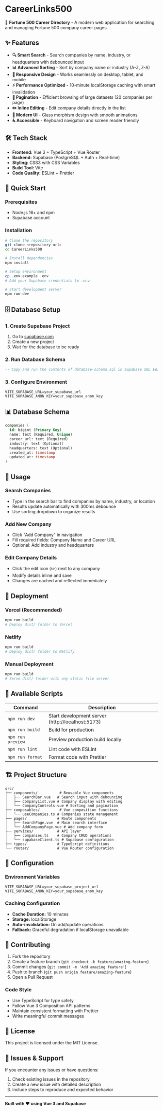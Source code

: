 # CareerLinks500

🚀 **Fortune 500 Career Directory** - A modern web application for searching and managing Fortune 500 company career pages.

## ✨ Features

- **🔍 Smart Search** - Search companies by name, industry, or headquarters with debounced input
- **📊 Advanced Sorting** - Sort by company name or industry (A-Z, Z-A)
- **📱 Responsive Design** - Works seamlessly on desktop, tablet, and mobile
- **⚡ Performance Optimized** - 10-minute localStorage caching with smart invalidation
- **📄 Pagination** - Efficient browsing of large datasets (20 companies per page)
- **✏️ Inline Editing** - Edit company details directly in the list
- **🎨 Modern UI** - Glass morphism design with smooth animations
- **♿ Accessible** - Keyboard navigation and screen reader friendly

## 🛠️ Tech Stack

- **Frontend:** Vue 3 + TypeScript + Vue Router
- **Backend:** Supabase (PostgreSQL + Auth + Real-time)
- **Styling:** CSS3 with CSS Variables
- **Build Tool:** Vite
- **Code Quality:** ESLint + Prettier

## 🚀 Quick Start

### Prerequisites
- Node.js 16+ and npm
- Supabase account

### Installation

```bash
# Clone the repository
git clone <repository-url>
cd CareerLinks500

# Install dependencies
npm install

# Setup environment
cp .env.example .env
# Add your Supabase credentials to .env

# Start development server
npm run dev
```

## 🗄️ Database Setup

### 1. Create Supabase Project
1. Go to [supabase.com](https://supabase.com)
2. Create a new project
3. Wait for the database to be ready

### 2. Run Database Schema
```sql
-- Copy and run the contents of database-schema.sql in Supabase SQL Editor
```

### 3. Configure Environment
```env
VITE_SUPABASE_URL=your_supabase_url
VITE_SUPABASE_ANON_KEY=your_supabase_anon_key
```

## 📊 Database Schema

```sql
companies (
  id: bigint (Primary Key)
  name: text (Required, Unique)
  career_url: text (Required)
  industry: text (Optional)
  headquarters: text (Optional)
  created_at: timestamp
  updated_at: timestamp
)
```

## 🎯 Usage

### Search Companies
- Type in the search bar to find companies by name, industry, or location
- Results update automatically with 300ms debounce
- Use sorting dropdown to organize results

### Add New Company
- Click "Add Company" in navigation
- Fill required fields: Company Name and Career URL
- Optional: Add industry and headquarters

### Edit Company Details
- Click the edit icon (✏️) next to any company
- Modify details inline and save
- Changes are cached and reflected immediately

## 🚀 Deployment

### Vercel (Recommended)
```bash
npm run build
# Deploy dist/ folder to Vercel
```

### Netlify
```bash
npm run build
# Deploy dist/ folder to Netlify
```

### Manual Deployment
```bash
npm run build
# Serve dist/ folder with any static file server
```

## 📜 Available Scripts

| Command | Description |
|---------|-------------|
| `npm run dev` | Start development server (http://localhost:5173) |
| `npm run build` | Build for production |
| `npm run preview` | Preview production build locally |
| `npm run lint` | Lint code with ESLint |
| `npm run format` | Format code with Prettier |

## 🏗️ Project Structure

```
src/
├── components/          # Reusable Vue components
│   ├── SearchBar.vue   # Search input with debouncing
│   ├── CompanyList.vue # Company display with editing
│   └── CompanyControls.vue # Sorting and pagination
├── composables/         # Vue composition functions
│   └── useCompanies.ts # Companies state management
├── pages/              # Route components
│   ├── SearchPage.vue  # Main search interface
│   └── AddCompanyPage.vue # Add company form
├── services/           # API layer
│   ├── companies.ts    # Company CRUD operations
│   └── supabaseClient.ts # Supabase configuration
├── types/              # TypeScript definitions
└── router/             # Vue Router configuration
```

## 🔧 Configuration

### Environment Variables
```env
VITE_SUPABASE_URL=your_supabase_project_url
VITE_SUPABASE_ANON_KEY=your_supabase_anon_key
```

### Caching Configuration
- **Cache Duration:** 10 minutes
- **Storage:** localStorage
- **Auto-invalidation:** On add/update operations
- **Fallback:** Graceful degradation if localStorage unavailable

## 🤝 Contributing

1. Fork the repository
2. Create a feature branch (`git checkout -b feature/amazing-feature`)
3. Commit changes (`git commit -m 'Add amazing feature'`)
4. Push to branch (`git push origin feature/amazing-feature`)
5. Open a Pull Request

### Code Style
- Use TypeScript for type safety
- Follow Vue 3 Composition API patterns
- Maintain consistent formatting with Prettier
- Write meaningful commit messages

## 📝 License

This project is licensed under the MIT License.

## 🐛 Issues & Support

If you encounter any issues or have questions:
1. Check existing issues in the repository
2. Create a new issue with detailed description
3. Include steps to reproduce and expected behavior

---

**Built with ❤️ using Vue 3 and Supabase**
